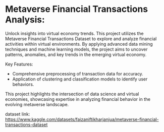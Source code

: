 # Metaverse Financial Transactions Analysis:

Unlock insights into virtual economy trends.
This project utilizes the Metaverse Financial Transactions Dataset to explore and analyze financial activities within virtual environments. By applying advanced data mining techniques and machine learning models, the project aims to uncover patterns, anomalies, and key trends in the emerging virtual economy.

Key Features:

- Comprehensive preprocessing of transaction data for accuracy.
- Application of clustering and classification models to identify user behaviors.
   
This project highlights the intersection of data science and virtual economies, showcasing expertise in analyzing financial behavior in the evolving metaverse landscape.

dataset link: https://www.kaggle.com/datasets/faizaniftikharjanjua/metaverse-financial-transactions-dataset
